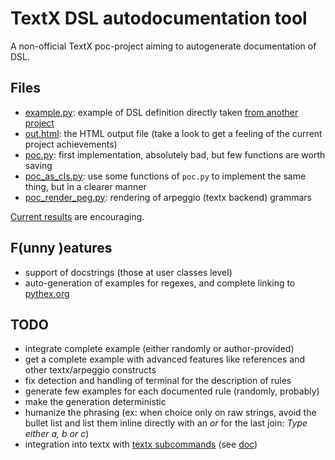 # TextX DSL autodocumentation tool
A non-official TextX poc-project aiming to autogenerate documentation of DSL.


## Files

- [example.py](example.py): example of DSL definition directly taken [from another project](https://github.com/aluriak/24h2019)
- [out.html](out.html): the HTML output file (take a look to get a feeling of the current project achievements)
- [poc.py](poc.py): first implementation, absolutely bad, but few functions are worth saving
- [poc_as_cls.py](poc_as_cls.py): use some functions of `poc.py` to implement the same thing, but in a clearer manner
- [poc_render_peg.py](poc_render_peg.py): rendering of arpeggio (textx backend) grammars

[Current results](out.html) are encouraging.

## F(unny )eatures

- support of docstrings (those at user classes level)
- auto-generation of examples for regexes, and complete linking to [pythex.org](https://pythex.org)


## TODO

- integrate complete example (either randomly or author-provided)
- get a complete example with advanced features like references and other textx/arpeggio constructs
- fix detection and handling of terminal for the description of rules
- generate few examples for each documented rule (randomly, probably)
- make the generation deterministic
- humanize the phrasing (ex: when choice only on raw strings, avoid the bullet list and list them inline directly with an *or* for the last join: *Type either _a_, _b_ or _c_*)
- integration into textx with [textx subcommands](https://github.com/textX/textX/pull/162) (see [doc](http://textx.github.io/textX/latest/textx_command/#extending-textx-command))

